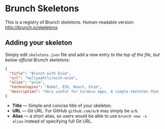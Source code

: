 # Brunch Skeletons

This is a registry of Brunch skeletons. Human-readable version: http://brunch.io/skeletons

## Adding your skeleton

Simply edit `skeletons.json` file and add a new entry *to the top of the file, but below official Brunch skeletons*:

```json
{
  "title": "Brunch with Exim",
  "url": "hellyeahllc/with-exim",
  "alias": "exim",
  "technologies": "Babel, ES6, React, Exim",
  "description": "Very useful for Cordova apps. A simple skeleton that uses HTML5 boilerplate, React and Exim framework."
}
```

* **Title** &mdash; Simple and concise title of your skeleton.
* **URL** &mdash; Git URL. For GitHub `github.com/a/b` may simply be `a/b`.
* **Alias** &mdash; a short alias, so users would be able to use `brunch new -s alias` instead of specifying full Git URL.
